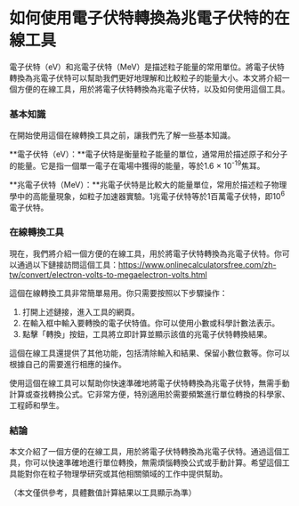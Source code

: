 如何使用電子伏特轉換為兆電子伏特的在線工具
=====================

電子伏特（eV）和兆電子伏特（MeV）是描述粒子能量的常用單位。將電子伏特轉換為兆電子伏特可以幫助我們更好地理解和比較粒子的能量大小。本文將介紹一個方便的在線工具，用於將電子伏特轉換為兆電子伏特，以及如何使用這個工具。

### 基本知識

在開始使用這個在線轉換工具之前，讓我們先了解一些基本知識。

**電子伏特（eV）：**電子伏特是衡量粒子能量的單位，通常用於描述原子和分子的能量。它是指一個單一電子在電場中獲得的能量，等於1.6 × 10<sup>-19</sup>焦耳。

**兆電子伏特（MeV）：**兆電子伏特是比較大的能量單位，常用於描述粒子物理學中的高能量現象，如粒子加速器實驗。1兆電子伏特等於1百萬電子伏特，即10<sup>6</sup>電子伏特。

### 在線轉換工具

現在，我們將介紹一個方便的在線工具，用於將電子伏特轉換為兆電子伏特。你可以通過以下鏈接訪問這個工具：<https://www.onlinecalculatorsfree.com/zh-tw/convert/electron-volts-to-megaelectron-volts.html>

這個在線轉換工具非常簡單易用。你只需要按照以下步驟操作：

1. 打開上述鏈接，進入工具的網頁。
2. 在輸入框中輸入要轉換的電子伏特值。你可以使用小數或科學計數法表示。
3. 點擊「轉換」按鈕，工具將立即計算並顯示該值的兆電子伏特轉換結果。

這個在線工具還提供了其他功能，包括清除輸入和結果、保留小數位數等。你可以根據自己的需要進行相應的操作。

使用這個在線工具可以幫助你快速準確地將電子伏特轉換為兆電子伏特，無需手動計算或查找轉換公式。它非常方便，特別適用於需要頻繁進行單位轉換的科學家、工程師和學生。

### 結論

本文介紹了一個方便的在線工具，用於將電子伏特轉換為兆電子伏特。通過這個工具，你可以快速準確地進行單位轉換，無需煩惱轉換公式或手動計算。希望這個工具能對你在粒子物理學研究或其他相關領域的工作中提供幫助。

（本文僅供參考，具體數值計算結果以工具顯示為準）